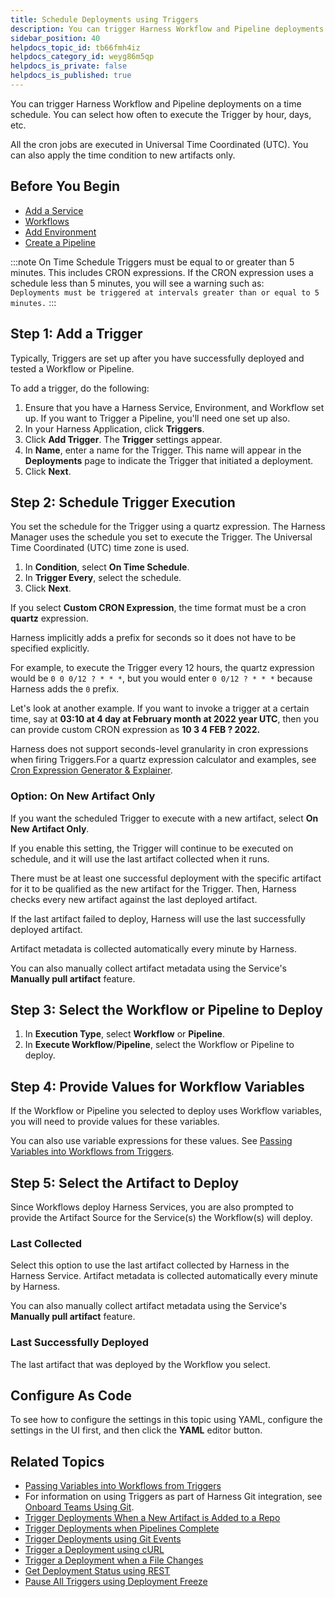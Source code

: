 ```yaml
---
title: Schedule Deployments using Triggers
description: You can trigger Harness Workflow and Pipeline deployments on a time schedule. You can select how often to execute the Trigger by hour, days, etc. All the cron jobs are executed in Universal Time Coor…
sidebar_position: 40
helpdocs_topic_id: tb66fmh4iz
helpdocs_category_id: weyg86m5qp
helpdocs_is_private: false
helpdocs_is_published: true
---
```


You can trigger Harness Workflow and Pipeline deployments on a time schedule. You can select how often to execute the Trigger by hour, days, etc.

All the cron jobs are executed in Universal Time Coordinated (UTC). You can also apply the time condition to new artifacts only.

## Before You Begin

* [Add a Service](../setup-services/service-configuration.md)
* [Workflows](../workflows/workflow-configuration.md)
* [Add Environment](../environments/environment-configuration.md)
* [Create a Pipeline](../pipelines/pipeline-configuration.md)


:::note 
On Time Schedule Triggers must be equal to or greater than 5 minutes. This includes CRON expressions. If the CRON expression uses a schedule less than 5 minutes, you will see a warning such as:  
`Deployments must be triggered at intervals greater than or equal to 5 minutes.`
:::

## Step 1: Add a Trigger

Typically, Triggers are set up after you have successfully deployed and tested a Workflow or Pipeline.

To add a trigger, do the following:

1. Ensure that you have a Harness Service, Environment, and Workflow set up. If you want to Trigger a Pipeline, you'll need one set up also.
2. In your Harness Application, click **Triggers**.
3. Click **Add Trigger**. The **Trigger** settings appear.
4. In **Name**, enter a name for the Trigger. This name will appear in the **Deployments** page to indicate the Trigger that initiated a deployment.
5. Click **Next**.

## Step 2: Schedule Trigger Execution

You set the schedule for the Trigger using a quartz expression. The Harness Manager uses the schedule you set to execute the Trigger. The Universal Time Coordinated (UTC) time zone is used.

1. In **Condition**, select **On Time Schedule**.
2. In **Trigger Every**, select the schedule.
3. Click **Next**.

If you select **Custom CRON Expression**, the time format must be a cron **quartz** expression.

Harness implicitly adds a prefix for seconds so it does not have to be specified explicitly.

For example, to execute the Trigger every 12 hours, the quartz expression would be `0 0 0/12 ? * * *`, but you would enter `0 0/12 ? * * *` because Harness adds the `0` prefix.

Let's look at another example. If you want to invoke a trigger at a certain time, say at **03:10 at 4 day at February month at 2022 year UTC**, then you can provide custom CRON expression as **10 3 4 FEB ? 2022.**

Harness does not support seconds-level granularity in cron expressions when firing Triggers.For a quartz expression calculator and examples, see  [Cron Expression Generator & Explainer](https://www.freeformatter.com/cron-expression-generator-quartz.html).

### Option: On New Artifact Only

If you want the scheduled Trigger to execute with a new artifact, select **On New Artifact Only**.

If you enable this setting, the Trigger will continue to be executed on schedule, and it will use the last artifact collected when it runs.

There must be at least one successful deployment with the specific artifact for it to be qualified as the new artifact for the Trigger. Then, Harness checks every new artifact against the last deployed artifact.

If the last artifact failed to deploy, Harness will use the last successfully deployed artifact.

Artifact metadata is collected automatically every minute by Harness.

You can also manually collect artifact metadata using the Service's **Manually pull artifact** feature.

## Step 3: Select the Workflow or Pipeline to Deploy

1. In **Execution Type**, select **Workflow** or **Pipeline**.
2. In **Execute Workflow**/**Pipeline**, select the Workflow or Pipeline to deploy.

## Step 4: Provide Values for Workflow Variables

If the Workflow or Pipeline you selected to deploy uses Workflow variables, you will need to provide values for these variables.

You can also use variable expressions for these values. See [Passing Variables into Workflows from Triggers](../expressions/passing-variable-into-workflows.md).

## Step 5: Select the Artifact to Deploy

Since Workflows deploy Harness Services, you are also prompted to provide the Artifact Source for the Service(s) the Workflow(s) will deploy.

### Last Collected

Select this option to use the last artifact collected by Harness in the Harness Service. Artifact metadata is collected automatically every minute by Harness.

You can also manually collect artifact metadata using the Service's **Manually pull artifact** feature.

### Last Successfully Deployed

The last artifact that was deployed by the Workflow you select.

## Configure As Code

To see how to configure the settings in this topic using YAML, configure the settings in the UI first, and then click the **YAML** editor button.

## Related Topics

* [Passing Variables into Workflows from Triggers](../expressions/passing-variable-into-workflows.md)
* For information on using Triggers as part of Harness Git integration, see [Onboard Teams Using Git](../../harness-git-based/onboard-teams-using-git-ops.md).
* [Trigger Deployments When a New Artifact is Added to a Repo](trigger-a-deployment-on-new-artifact.md)
* [Trigger Deployments when Pipelines Complete](trigger-a-deployment-on-pipeline-completion.md)
* [Trigger Deployments using Git Events](trigger-a-deployment-on-git-event.md)
* [Trigger a Deployment using cURL](trigger-a-deployment-using-c-url.md)
* [Trigger a Deployment when a File Changes](trigger-a-deployment-when-a-file-changes.md)
* [Get Deployment Status using REST](get-deployment-status-using-rest.md)
* [Pause All Triggers using Deployment Freeze](freeze-triggers.md)

